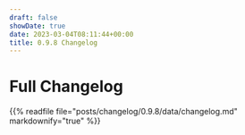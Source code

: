 ```yaml
---
draft: false
showDate: true
date: 2023-03-04T08:11:44+00:00
title: 0.9.8 Changelog
---
```


# Full Changelog

{{% readfile file="posts/changelog/0.9.8/data/changelog.md" markdownify="true" %}}